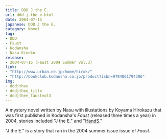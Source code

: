 ```yaml
---
title: DDD J the E.
url: ddd-j-the-e.html
date: 2004-07-15
japanese: DDD J the E.
category: Novel
tag:
- DDD
- Faust
- Kodansha
- Nasu Kinoko
release:
- 2004-07-15 (Faust 2004 Summer Vol.3)
link:
- "http://www.urban.ne.jp/home/hirok/"
- "http://bookclub.kodansha.co.jp/product?isbn=9784061794306"
img:
- dddjthee
- dddjthee_title
- dddjthee_faustvol3
---
```


A mystery novel written by Nasu with illustations by Koyama Hirokazu that was first published in Kodansha's *Faust* (released three times a year) in 2004, stories included "J the E." and "[HandS](ddd-hands.html)."

"J the E." is a story that ran in the 2004 summer issue issue of *Faust*.